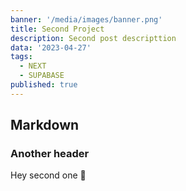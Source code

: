 ```yaml
---
banner: '/media/images/banner.png'
title: Second Project
description: Second post descripttion
data: '2023-04-27'
tags:
  - NEXT
  - SUPABASE
published: true
---
```


## Markdown

### Another header

Hey second one 👋

<script>
    const projectImages = [
        "/media/images/banner.png"
    ]

    console.log(projectImages)
</script>
